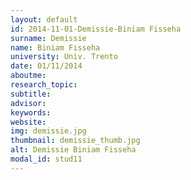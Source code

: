 ```yaml
---
layout: default 
id: 2014-11-01-Demissie-Biniam Fisseha
surname: Demissie
name: Biniam Fisseha
university: Univ. Trento
date: 01/11/2014
aboutme: 
research_topic: 
subtitle: 
advisor: 
keywords: 
website: 
img: demissie.jpg
thumbnail: demissie_thumb.jpg
alt: Demissie Biniam Fisseha
modal_id: stud11
---
```

